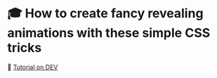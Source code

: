 # :mortar_board: How to create fancy revealing animations with these simple CSS tricks

:link: [Tutorial on DEV](https://dev.to/caroso1222/how-to-create-fancy-revealing-animations-with-these-simple-css-tricks-4gjk)
